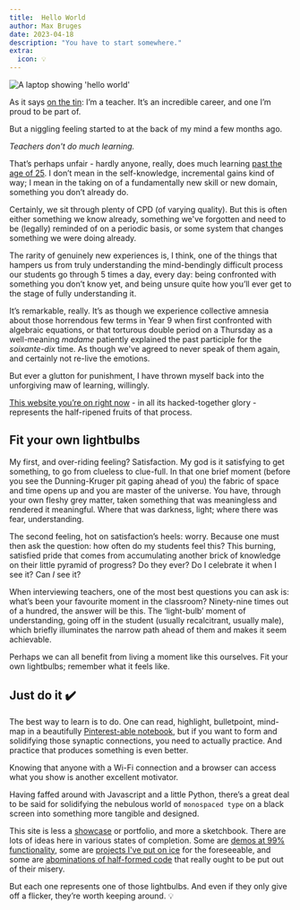 ```yaml
---
title:  Hello World
author: Max Bruges
date: 2023-04-18
description: "You have to start somewhere."
extra:
  icon: 💡
---
```


![A laptop showing 'hello world'](https://images.unsplash.com/photo-1644792863360-40fa85ea52e7?ixlib=rb-4.0.3&ixid=MnwxMjA3fDB8MHxwaG90by1wYWdlfHx8fGVufDB8fHx8&auto=format&fit=crop&w=530&q=80)

As it says [on the tin](http://maxbruges.com/index.html): I’m a teacher. It’s an incredible career, and one I’m proud to be part of.

But a niggling feeling started to at the back of my mind a few months ago.

*Teachers don't do much learning.*

That’s perhaps unfair - hardly anyone, really, does much learning [past the age of 25](https://www.tes.com/magazine/analysis/general/why-better-cpd-could-be-answer-teacher-retention). I don’t mean in the self-knowledge, incremental gains kind of way; I mean in the taking on of a fundamentally new skill or new domain, something you don’t already do.

Certainly, we sit through plenty of CPD (of varying quality). But this is often either something we know already, something we've forgotten and need to be (legally) reminded of on a periodic basis, or some system that changes something we were doing already.

The rarity of genuinely new experiences is, I think, one of the things that hampers us from truly understanding the mind-bendingly difficult process our students go through 5 times a day, every day: being confronted with something you don’t know yet, and being unsure quite how you’ll ever get to the stage of fully understanding it.

It’s remarkable, really. It’s as though we experience collective amnesia about those horrendous few terms in Year 9 when first confronted with algebraic equations, or that torturous double period on a Thursday as a well-meaning *madame* patiently explained the past participle for the *soixante-dix* time. As though we've agreed to never speak of them again, and certainly not re-live the emotions.

But ever a glutton for punishment, I have thrown myself back into the unforgiving maw of learning, willingly.

[This website you’re on right now](maxbruges.com) - in all its hacked-together glory  - represents the half-ripened fruits of that process.

## Fit your own lightbulbs

My first, and over-riding feeling? Satisfaction. My god is it satisfying to get something, to go from clueless to clue-full. In that one brief moment (before you see the Dunning-Kruger pit gaping ahead of you) the fabric of space and time opens up and you are master of the universe. You have, through your own fleshy grey matter, taken something that was meaningless and rendered it meaningful. Where that was darkness, light; where there was fear, understanding.

The second feeling, hot on satisfaction’s heels: worry. Because one must then ask the question: how often do my students feel this? This burning, satisfied pride that comes from accumulating another brick of knowledge on their little pyramid of progress? Do they ever? Do I celebrate it when I see it? Can *I* see it?

When interviewing teachers, one of the most best questions you can ask is: what’s been your favourite moment in the classroom? Ninety-nine times out of a hundred, the answer will be this. The ‘light-bulb’ moment of understanding, going off in the student (usually recalcitrant, usually male), which briefly illuminates the narrow path ahead of them and makes it seem achievable.

Perhaps we can all benefit from living a moment like this ourselves. Fit your own lightbulbs; remember what it feels like.

## Just do it ✔️

The best way to learn is to do. One can read, highlight, bulletpoint, mind-map in a beautifully [Pinterest-able notebook](https://www.vox.com/the-goods/22538703/tiktok-productivity-hacks-gen-z), but if you want to form and solidifying those synaptic connections, you need to actually practice. And practice that produces something is even better.

Knowing that anyone with a Wi-Fi connection and a browser can access what you show is another excellent motivator.

Having faffed around with Javascript and a little Python, there’s a great deal to be said for solidifying the nebulous world of `monospaced type` on a black screen into something more tangible and designed.

This site is less a [showcase](https://maxbruges.com/codeplayground.html) or portfolio, and more a sketchbook. There are lots of ideas here in various states of completion. Some are [demos at 99% functionality](https://maxbruges.com/wotd.html), some are [projects I've put on ice](https://open.spotify.com/show/1s44mmlysg8G7lLW5QvGb5?si=5889d05e4c8a4171) for the foreseeable, and some are [abominations of half-formed code](https://maxbruges.com/codeplayground.html) that really ought to be put out of their misery.

But each one represents one of those lightbulbs. And even if they only give off a flicker, they’re worth keeping around. 💡
